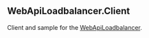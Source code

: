 ## WebApiLoadbalancer.Client

Client and sample for the [WebApiLoadbalancer](https://github.com/smurariu/WebApiLoadbalancer).
